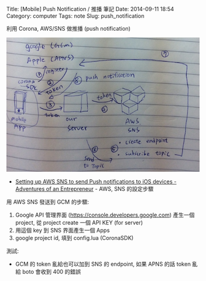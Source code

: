 Title: [Mobile] Push Notification / 推播 筆記
Date: 2014-09-11 18:54
Category: computer
Tags: note
Slug: push_notification

利用 Corona, AWS/SNS 做推播 (push notification)




![push_notification](/images/computer/push_notification.JPG)

* [Setting up AWS SNS to send Push notifications to iOS devices - Adventures of an Entrepreneur](http://www.adventuresofanentrepreneur.net/creating-a-mobile-appsgames-company/setting-up-aws-sns-to-send-push-notifications-to-ios-devices) - AWS, SNS 的設定步驟

用 AWS SNS 發送到 GCM 的步驟:

1. Google API 管理界面 (https://console.developers.google.com) 產生一個 project, 從 project create 一個 API KEY (for server)
2. 用這個 key 到 SNS 界面產生一個 Apps
3. google project id, 填到 config.lua (CoronaSDK)

測試:

* GCM 的 token 亂給也可以加到 SNS 的 endpoint, 如果 APNS 的話 token 亂給 boto 會收到 400 的錯誤
